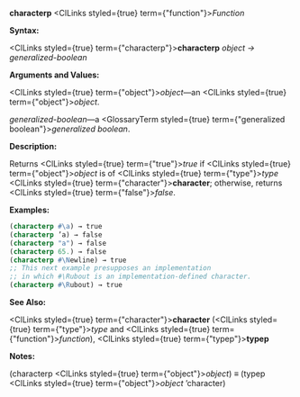 **characterp** <ClLinks styled={true} term={"function"}><i>Function</i></ClLinks> 



**Syntax:** 



<ClLinks styled={true} term={"characterp"}><b>characterp</b></ClLinks> *object → generalized-boolean* 



**Arguments and Values:** 



<ClLinks styled={true} term={"object"}><i>object</i></ClLinks>—an <ClLinks styled={true} term={"object"}><i>object</i></ClLinks>. 



*generalized-boolean*—a <GlossaryTerm styled={true} term={"generalized boolean"}><i>generalized boolean</i></GlossaryTerm>. 



**Description:** 



Returns <ClLinks styled={true} term={"true"}><i>true</i></ClLinks> if <ClLinks styled={true} term={"object"}><i>object</i></ClLinks> is of <ClLinks styled={true} term={"type"}><i>type</i></ClLinks> <ClLinks styled={true} term={"character"}><b>character</b></ClLinks>; otherwise, returns <ClLinks styled={true} term={"false"}><i>false</i></ClLinks>. 



**Examples:**
```lisp
(characterp #\a) → true 
(characterp ’a) → false 
(characterp "a") → false 
(characterp 65.) → false 
(characterp #\Newline) → true 
;; This next example presupposes an implementation 
;; in which #\Rubout is an implementation-defined character. 
(characterp #\Rubout) → true 


```
**See Also:** 



<ClLinks styled={true} term={"character"}><b>character</b></ClLinks> (<ClLinks styled={true} term={"type"}><i>type</i></ClLinks> and <ClLinks styled={true} term={"function"}><i>function</i></ClLinks>), <ClLinks styled={true} term={"typep"}><b>typep</b></ClLinks> 



**Notes:** 



(characterp <ClLinks styled={true} term={"object"}><i>object</i></ClLinks>) *≡* (typep <ClLinks styled={true} term={"object"}><i>object</i></ClLinks> ’character) 



